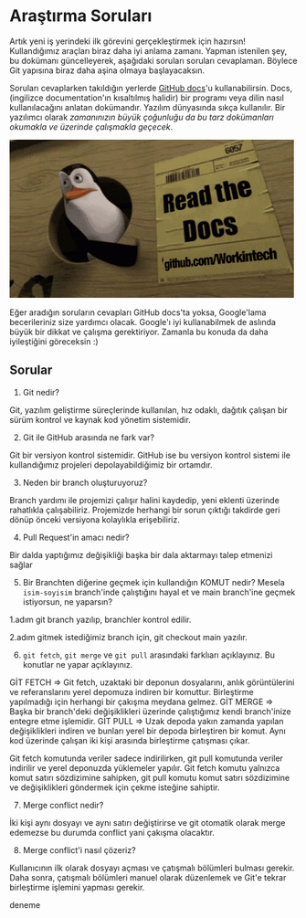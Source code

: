 # Araştırma Soruları

Artık yeni iş yerindeki ilk görevini gerçekleştirmek için hazırsın! Kullandığımız araçları biraz daha iyi anlama zamanı. Yapman istenilen şey, bu dokümanı güncelleyerek, aşağıdaki soruları soruları cevaplaman. Böylece Git yapısına biraz daha aşina olmaya başlayacaksın.

Soruları cevaplarken takıldığın yerlerde [GitHub docs](https://docs.github.com/en)'u kullanabilirsin. Docs, (ingilizce documentation'ın kısaltılmış halidir) bir programı veya dilin nasıl kullanılacağını anlatan dokümandır. Yazılım dünyasında sıkça kullanılır. Bir yazılımcı olarak _zamanınızın büyük çoğunluğu da bu tarz dokümanları okumakla ve üzerinde çalışmakla geçecek_.

![READ THE DOCS](https://github.com/Workintech/FSWeb-S1G1-Projesi-Web-Development-Projesi-icin-Git/blob/main/read-the-docs-wit.gif?raw=true)

Eğer aradığın soruların cevapları GitHub docs'ta yoksa, Google'lama becerileriniz size yardımcı olacak. Google'ı iyi kullanabilmek de aslında büyük bir dikkat ve çalışma gerektiriyor. Zamanla bu konuda da daha iyileştiğini göreceksin :)

## Sorular

1. Git nedir?

Git, yazılım geliştirme süreçlerinde kullanılan, hız odaklı, dağıtık çalışan bir sürüm kontrol ve kaynak kod yönetim sistemidir.

2. Git ile GitHub arasında ne fark var?

Git bir versiyon kontrol sistemidir. GitHub ise bu versiyon kontrol sistemi ile kullandığımız projeleri depolayabildiğimiz bir ortamdır.

3. Neden bir branch oluşturuyoruz?

Branch yardımı ile projemizi çalışır halini kaydedip, yeni eklenti üzerinde rahatlıkla çalışabiliriz. Projemizde herhangi bir sorun çıktığı takdirde geri dönüp önceki versiyona kolaylıkla erişebiliriz.

4. Pull Request'in amacı nedir?

Bir dalda yaptığımız değişikliği başka bir dala aktarmayı talep etmenizi sağlar

5. Bir Branchten diğerine geçmek için kullandığın KOMUT nedir? Mesela `isim-soyisim` branch'inde çalıştığını hayal et ve main branch'ine geçmek istiyorsun, ne yaparsın?

1.adım git branch yazılıp, branchler kontrol edilir. 

2.adım gitmek istediğimiz branch için, git checkout main yazılır.

6. `git fetch`, `git merge` ve `git pull` arasındaki farklıarı açıklayınız. Bu konutlar ne yapar açıklayınız.

GİT FETCH => Git fetch, uzaktaki bir deponun dosyalarını, anlık görüntülerini ve referanslarını yerel depomuza indiren bir komuttur. Birleştirme yapılmadığı için herhangi bir çakışma meydana gelmez.
GİT MERGE => Başka bir branch'deki değişiklikleri üzerinde çalıştığımız kendi branch'inize entegre etme işlemidir.
GİT PULL => Uzak depoda yakın zamanda yapılan değişiklikleri indiren ve bunları yerel bir depoda birleştiren bir komut. Aynı kod üzerinde çalışan iki kişi arasında birleştirme çatışması çıkar. 

Git fetch komutunda veriler sadece indirilirken, git pull komutunda veriler indirilir ve yerel deponuzda yüklemeler yapılır.
Git fetch komutu yalnızca komut satırı sözdizimine sahipken, git pull komutu komut satırı sözdizimine ve değişiklikleri göndermek için çekme isteğine sahiptir.

7. Merge conflict nedir?

İki kişi aynı dosyayı ve aynı satırı değiştirirse ve git otomatik olarak merge edemezse bu durumda conflict yani çakışma olacaktır.

8. Merge conflict'i nasıl çözeriz?

Kullanıcının ilk olarak dosyayı açması ve çatışmalı bölümleri bulması gerekir. Daha sonra, çatışmalı bölümleri manuel olarak düzenlemek ve Git'e tekrar birleştirme işlemini yapması gerekir.

deneme